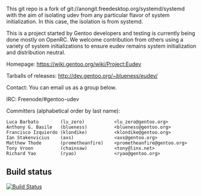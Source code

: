 This git repo is a fork of git://anongit.freedesktop.org/systemd/systemd
with the aim of isolating udev from any particular flavor of system
initialization.  In this case, the isolation is from systemd.

This is a project started by Gentoo developers and testing is currently being
done mostly on OpenRC.  We welcome contribution from others using a variety of
system initializations to ensure eudev remains system initialization and
distribution neutral.

Homepage: https://wiki.gentoo.org/wiki/Project:Eudev

Tarballs of releases: http://dev.gentoo.org/~blueness/eudev/

Contact: You can email us as a group below.

IRC: Freenode/#gentoo-udev

Committers (alphabetical order by last name):

    Luca Barbato        (lu_zero)           <lu_zero@gentoo.org>
    Anthony G. Basile   (blueness)          <blueness@gentoo.org>
    Francisco Izquierdo (klondike)          <klondike@gentoo.org>
    Ian Stakenvicius    (axs)               <axs@gentoo.org>
    Matthew Thode       (prometheanfire)    <prometheanfire@gentoo.org>
    Tony Vroon          (chainsaw)          <tony@linx.net>
    Richard Yao         (ryao)              <ryao@gentoo.org>

## Build status
[![Build Status](https://travis-ci.org/gentoo/eudev.svg?branch=master)](https://travis-ci.org/gentoo/eudev)

